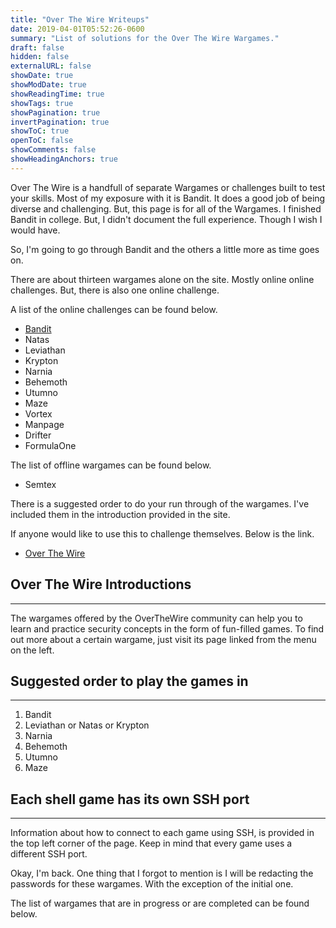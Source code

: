 ```yaml
---
title: "Over The Wire Writeups"
date: 2019-04-01T05:52:26-0600
summary: "List of solutions for the Over The Wire Wargames."
draft: false
hidden: false
externalURL: false
showDate: true
showModDate: true
showReadingTime: true
showTags: true
showPagination: true
invertPagination: true
showToC: true
openToC: false
showComments: false
showHeadingAnchors: true
---
```


Over The Wire is a handfull of separate Wargames or challenges built to
test your skills. Most of my exposure with it is Bandit. It does a good
job of being diverse and challenging. But, this page is for all of the
Wargames. I finished Bandit in college. But, I didn't document the full
experience. Though I wish I would have.

So, I'm going to go through Bandit and the others a little more as time
goes on.

There are about thirteen wargames alone on the site. Mostly online
online challenges. But, there is also one online challenge.

A list of the online challenges can be found below.

- [Bandit](https://overthewire.org/wargames/bandit/)
- Natas
- Leviathan
- Krypton
- Narnia
- Behemoth
- Utumno
- Maze
- Vortex
- Manpage
- Drifter
- FormulaOne

The list of offline wargames can be found below.

- Semtex 

There is a suggested order to do your run through of the wargames.
I've included them in the introduction provided in the site.

If anyone would like to use this to challenge themselves. Below is the 
link.

- [Over The Wire](https://overthewire.org/)

## Over The Wire Introductions
---

The wargames offered by the OverTheWire community can help you to learn 
and practice security concepts in the form of fun-filled games. To find 
out more about a certain wargame, just visit its page linked from the 
menu on the left.

## Suggested order to play the games in
---

1. Bandit
2. Leviathan or Natas or Krypton
3. Narnia
4. Behemoth
5. Utumno
6. Maze

## Each shell game has its own SSH port
---

Information about how to connect to each game using SSH, is provided in 
the top left corner of the page. Keep in mind that every game uses a 
different SSH port.

Okay, I'm back. One thing that I forgot to mention is I will be redacting
the passwords for these wargames. With the exception of the initial one.

The list of wargames that are in progress or are completed can be found 
below.
